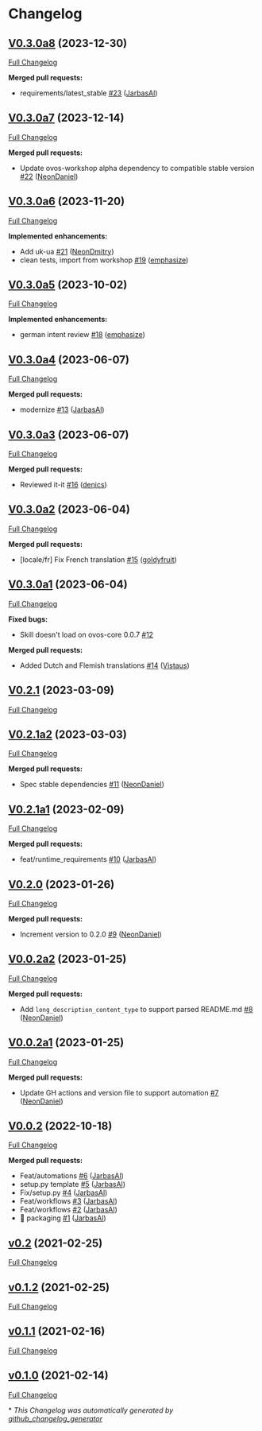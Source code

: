 # Changelog

## [V0.3.0a8](https://github.com/OpenVoiceOS/skill-ovos-stop/tree/V0.3.0a8) (2023-12-30)

[Full Changelog](https://github.com/OpenVoiceOS/skill-ovos-stop/compare/V0.3.0a7...V0.3.0a8)

**Merged pull requests:**

- requirements/latest\_stable [\#23](https://github.com/OpenVoiceOS/skill-ovos-stop/pull/23) ([JarbasAl](https://github.com/JarbasAl))

## [V0.3.0a7](https://github.com/OpenVoiceOS/skill-ovos-stop/tree/V0.3.0a7) (2023-12-14)

[Full Changelog](https://github.com/OpenVoiceOS/skill-ovos-stop/compare/V0.3.0a6...V0.3.0a7)

**Merged pull requests:**

- Update ovos-workshop alpha dependency to compatible stable version [\#22](https://github.com/OpenVoiceOS/skill-ovos-stop/pull/22) ([NeonDaniel](https://github.com/NeonDaniel))

## [V0.3.0a6](https://github.com/OpenVoiceOS/skill-ovos-stop/tree/V0.3.0a6) (2023-11-20)

[Full Changelog](https://github.com/OpenVoiceOS/skill-ovos-stop/compare/V0.3.0a5...V0.3.0a6)

**Implemented enhancements:**

- Add uk-ua [\#21](https://github.com/OpenVoiceOS/skill-ovos-stop/pull/21) ([NeonDmitry](https://github.com/NeonDmitry))
- clean tests, import from workshop [\#19](https://github.com/OpenVoiceOS/skill-ovos-stop/pull/19) ([emphasize](https://github.com/emphasize))

## [V0.3.0a5](https://github.com/OpenVoiceOS/skill-ovos-stop/tree/V0.3.0a5) (2023-10-02)

[Full Changelog](https://github.com/OpenVoiceOS/skill-ovos-stop/compare/V0.3.0a4...V0.3.0a5)

**Implemented enhancements:**

- german intent review [\#18](https://github.com/OpenVoiceOS/skill-ovos-stop/pull/18) ([emphasize](https://github.com/emphasize))

## [V0.3.0a4](https://github.com/OpenVoiceOS/skill-ovos-stop/tree/V0.3.0a4) (2023-06-07)

[Full Changelog](https://github.com/OpenVoiceOS/skill-ovos-stop/compare/V0.3.0a3...V0.3.0a4)

**Merged pull requests:**

- modernize [\#13](https://github.com/OpenVoiceOS/skill-ovos-stop/pull/13) ([JarbasAl](https://github.com/JarbasAl))

## [V0.3.0a3](https://github.com/OpenVoiceOS/skill-ovos-stop/tree/V0.3.0a3) (2023-06-07)

[Full Changelog](https://github.com/OpenVoiceOS/skill-ovos-stop/compare/V0.3.0a2...V0.3.0a3)

**Merged pull requests:**

- Reviewed it-it [\#16](https://github.com/OpenVoiceOS/skill-ovos-stop/pull/16) ([denics](https://github.com/denics))

## [V0.3.0a2](https://github.com/OpenVoiceOS/skill-ovos-stop/tree/V0.3.0a2) (2023-06-04)

[Full Changelog](https://github.com/OpenVoiceOS/skill-ovos-stop/compare/V0.3.0a1...V0.3.0a2)

**Merged pull requests:**

- \[locale/fr\] Fix French translation [\#15](https://github.com/OpenVoiceOS/skill-ovos-stop/pull/15) ([goldyfruit](https://github.com/goldyfruit))

## [V0.3.0a1](https://github.com/OpenVoiceOS/skill-ovos-stop/tree/V0.3.0a1) (2023-06-04)

[Full Changelog](https://github.com/OpenVoiceOS/skill-ovos-stop/compare/V0.2.1...V0.3.0a1)

**Fixed bugs:**

- Skill doesn't load on ovos-core 0.0.7 [\#12](https://github.com/OpenVoiceOS/skill-ovos-stop/issues/12)

**Merged pull requests:**

- Added Dutch and Flemish translations [\#14](https://github.com/OpenVoiceOS/skill-ovos-stop/pull/14) ([Vistaus](https://github.com/Vistaus))

## [V0.2.1](https://github.com/OpenVoiceOS/skill-ovos-stop/tree/V0.2.1) (2023-03-09)

[Full Changelog](https://github.com/OpenVoiceOS/skill-ovos-stop/compare/V0.2.1a2...V0.2.1)

## [V0.2.1a2](https://github.com/OpenVoiceOS/skill-ovos-stop/tree/V0.2.1a2) (2023-03-03)

[Full Changelog](https://github.com/OpenVoiceOS/skill-ovos-stop/compare/V0.2.1a1...V0.2.1a2)

**Merged pull requests:**

- Spec stable dependencies [\#11](https://github.com/OpenVoiceOS/skill-ovos-stop/pull/11) ([NeonDaniel](https://github.com/NeonDaniel))

## [V0.2.1a1](https://github.com/OpenVoiceOS/skill-ovos-stop/tree/V0.2.1a1) (2023-02-09)

[Full Changelog](https://github.com/OpenVoiceOS/skill-ovos-stop/compare/V0.2.0...V0.2.1a1)

**Merged pull requests:**

- feat/runtime\_requirements [\#10](https://github.com/OpenVoiceOS/skill-ovos-stop/pull/10) ([JarbasAl](https://github.com/JarbasAl))

## [V0.2.0](https://github.com/OpenVoiceOS/skill-ovos-stop/tree/V0.2.0) (2023-01-26)

[Full Changelog](https://github.com/OpenVoiceOS/skill-ovos-stop/compare/V0.0.2a2...V0.2.0)

**Merged pull requests:**

- Increment version to 0.2.0 [\#9](https://github.com/OpenVoiceOS/skill-ovos-stop/pull/9) ([NeonDaniel](https://github.com/NeonDaniel))

## [V0.0.2a2](https://github.com/OpenVoiceOS/skill-ovos-stop/tree/V0.0.2a2) (2023-01-25)

[Full Changelog](https://github.com/OpenVoiceOS/skill-ovos-stop/compare/V0.0.2a1...V0.0.2a2)

**Merged pull requests:**

- Add `long_description_content_type` to support parsed README.md [\#8](https://github.com/OpenVoiceOS/skill-ovos-stop/pull/8) ([NeonDaniel](https://github.com/NeonDaniel))

## [V0.0.2a1](https://github.com/OpenVoiceOS/skill-ovos-stop/tree/V0.0.2a1) (2023-01-25)

[Full Changelog](https://github.com/OpenVoiceOS/skill-ovos-stop/compare/V0.0.2...V0.0.2a1)

**Merged pull requests:**

- Update GH actions and version file to support automation [\#7](https://github.com/OpenVoiceOS/skill-ovos-stop/pull/7) ([NeonDaniel](https://github.com/NeonDaniel))

## [V0.0.2](https://github.com/OpenVoiceOS/skill-ovos-stop/tree/V0.0.2) (2022-10-18)

[Full Changelog](https://github.com/OpenVoiceOS/skill-ovos-stop/compare/v0.2...V0.0.2)

**Merged pull requests:**

- Feat/automations [\#6](https://github.com/OpenVoiceOS/skill-ovos-stop/pull/6) ([JarbasAl](https://github.com/JarbasAl))
- setup.py template [\#5](https://github.com/OpenVoiceOS/skill-ovos-stop/pull/5) ([JarbasAl](https://github.com/JarbasAl))
- Fix/setup.py [\#4](https://github.com/OpenVoiceOS/skill-ovos-stop/pull/4) ([JarbasAl](https://github.com/JarbasAl))
- Feat/workflows [\#3](https://github.com/OpenVoiceOS/skill-ovos-stop/pull/3) ([JarbasAl](https://github.com/JarbasAl))
- Feat/workflows [\#2](https://github.com/OpenVoiceOS/skill-ovos-stop/pull/2) ([JarbasAl](https://github.com/JarbasAl))
- :tada: packaging [\#1](https://github.com/OpenVoiceOS/skill-ovos-stop/pull/1) ([JarbasAl](https://github.com/JarbasAl))

## [v0.2](https://github.com/OpenVoiceOS/skill-ovos-stop/tree/v0.2) (2021-02-25)

[Full Changelog](https://github.com/OpenVoiceOS/skill-ovos-stop/compare/v0.1.2...v0.2)

## [v0.1.2](https://github.com/OpenVoiceOS/skill-ovos-stop/tree/v0.1.2) (2021-02-25)

[Full Changelog](https://github.com/OpenVoiceOS/skill-ovos-stop/compare/v0.1.1...v0.1.2)

## [v0.1.1](https://github.com/OpenVoiceOS/skill-ovos-stop/tree/v0.1.1) (2021-02-16)

[Full Changelog](https://github.com/OpenVoiceOS/skill-ovos-stop/compare/v0.1.0...v0.1.1)

## [v0.1.0](https://github.com/OpenVoiceOS/skill-ovos-stop/tree/v0.1.0) (2021-02-14)

[Full Changelog](https://github.com/OpenVoiceOS/skill-ovos-stop/compare/d8aa72571b77d10755ada561d63e69359fd69fcb...v0.1.0)



\* *This Changelog was automatically generated by [github_changelog_generator](https://github.com/github-changelog-generator/github-changelog-generator)*
